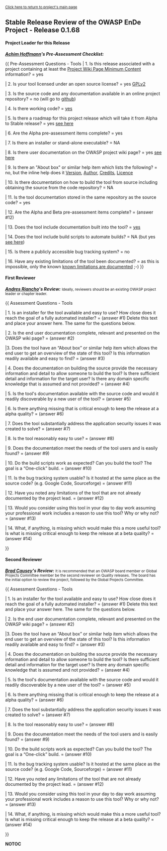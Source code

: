 <small>[Click here to return to project's main
page](:Category:OWASP_EnDe "wikilink")</small>

## Stable Release Review of the OWASP EnDe Project - Release 0.1.68

#### Project Leader for this Release

***[Achim Hoffmann](user:Achim "wikilink")'s Pre-Assessment
Checklist:***

{{ Pre-Assessment Questions - Tools | 1. Is this release associated with
a project containing at least the [Project Wiki Page Minimum
Content](Assessing_Project_Health#Project_Wiki_Page_Minimal_Content "wikilink")
information? = yes

| 2. Is your tool licensed under an open source license? = yes
[GPLv2](http://www.gnu.org/licenses/gpl-2.0.html)

| 3. Is the source code and any documentation available in an online
project repository? = no (will go to
[github](http://github.com/EnDe/EnDe/))

| 4. Is there working code? = [yes](http://ende.my-stp.net/EnDe.html)

| 5. Is there a roadmap for this project release which will take it from
Alpha to Stable release? = yes [see
here](:Category:OWASP_EnDe_RoadMap "wikilink")

| 6. Are the Alpha pre-assessment items complete? = yes

| 7. Is there an installer or stand-alone executable? = NA

| 8. Is there user documentation on the OWASP project wiki page? = yes
[see here](:Category:OWASP_EnDe#tab=Main "wikilink")

| 9. Is there an "About box" or similar help item which lists the
following? = no, but the inline help does it
[Version](http://ende.my-stp.net/EnDe.man.html#VERSION),
[Author](http://ende.my-stp.net/EnDe.man.html#AUTHOR),
[Credits](http://ende.my-stp.net/EnDe.man.html#CREDITS),
[Licence](http://ende.my-stp.net/EnDe.man.html#LEGAL)

| 10. Is there documentation on how to build the tool from source
including obtaining the source from the code repository? = NA

| 11. Is the tool documentation stored in the same repository as the
source code? = yes

| 12. Are the Alpha and Beta pre-assessment items complete? = (answer
\#12)

| 13. Does the tool include documentation built into the tool? =
[yes](http://ende.my-stp.net/EnDe.man.html#NAME)

| 14. Does the tool include build scripts to automate builds? = NA (but
yes [see here](http://ende.my-stp.net/EnDe.tgz))

| 15. Is there a publicly accessible bug tracking system? = no

| 16. Have any existing limitations of the tool been documented? = as
this is impossible, only the known [known limitations are
documented](http://ende.my-stp.net/EnDe.man.html#LIMITATIONS) ;-) }}

#### First Reviewer

***[Andres Riancho](mailto:andres.riancho\(at\)gmail.com)'s Review:***
<small>Ideally, reviewers should be an existing OWASP project leader or
chapter leader.</small>

{{ Assessment Questions - Tools

| 1. Is an installer for the tool available and easy to use? How close
does it reach the goal of a fully automated installer? = (answer \#1)
Delete this text and place your answer here. The same for the questions
below.

| 2. Is the end user documentation complete, relevant and presented on
the OWASP wiki page? = (answer \#2)

|3. Does the tool have an “About box” or similar help item which allows
the end user to get an overview of the state of this tool? Is this
information readily available and easy to find? = (answer \#3)

| 4. Does the documentation on building the source provide the necessary
information and detail to allow someone to build the tool? Is there
sufficient detail and information for the target user? Is there any
domain specific knowledge that is assumed and not provided? = (answer
\#4)

| 5. Is the tool's documentation available with the source code and
would it readily discoverable by a new user of the tool? = (answer \#5)

| 6. Is there anything missing that is critical enough to keep the
release at a alpha quality? = (answer \#6)

| 7. Does the tool substantially address the application security issues
it was created to solve? = (answer \#7)

| 8. Is the tool reasonably easy to use? = (answer \#8)

| 9. Does the documentation meet the needs of the tool users and is
easily found? = (answer \#9)

| 10. Do the build scripts work as expected? Can you build the tool? The
goal is a “One-click” build. = (answer \#10)

| 11. Is the bug tracking system usable? Is it hosted at the same place
as the source code? (e.g. Google Code, Sourceforge) = (answer \#11)

| 12. Have you noted any limitations of the tool that are not already
documented by the project lead. = (answer \#12)

| 13. Would you consider using this tool in your day to day work
assuming your professional work includes a reason to use this tool? Why
or why not? = (answer \#13)

| 14. What, if anything, is missing which would make this a more useful
tool? Is what is missing critical enough to keep the release at a beta
quality? = (answer \#14)

}}

#### Second Reviewer

***[Brad Causey](User:Bradcausey "wikilink")'s Review:***
<small>It is recommended that an OWASP board member or Global Projects
Committee member be the second reviewer on Quality releases. The board
has the initial option to review the project, followed by the Global
Projects Committee.</small>

{{ Assessment Questions - Tools

| 1. Is an installer for the tool available and easy to use? How close
does it reach the goal of a fully automated installer? = (answer \#1)
Delete this text and place your answer here. The same for the questions
below.

| 2. Is the end user documentation complete, relevant and presented on
the OWASP wiki page? = (answer \#2)

|3. Does the tool have an “About box” or similar help item which allows
the end user to get an overview of the state of this tool? Is this
information readily available and easy to find? = (answer \#3)

| 4. Does the documentation on building the source provide the necessary
information and detail to allow someone to build the tool? Is there
sufficient detail and information for the target user? Is there any
domain specific knowledge that is assumed and not provided? = (answer
\#4)

| 5. Is the tool's documentation available with the source code and
would it readily discoverable by a new user of the tool? = (answer \#5)

| 6. Is there anything missing that is critical enough to keep the
release at a alpha quality? = (answer \#6)

| 7. Does the tool substantially address the application security issues
it was created to solve? = (answer \#7)

| 8. Is the tool reasonably easy to use? = (answer \#8)

| 9. Does the documentation meet the needs of the tool users and is
easily found? = (answer \#9)

| 10. Do the build scripts work as expected? Can you build the tool? The
goal is a “One-click” build. = (answer \#10)

| 11. Is the bug tracking system usable? Is it hosted at the same place
as the source code? (e.g. Google Code, Sourceforge) = (answer \#11)

| 12. Have you noted any limitations of the tool that are not already
documented by the project lead. = (answer \#12)

| 13. Would you consider using this tool in your day to day work
assuming your professional work includes a reason to use this tool? Why
or why not? = (answer \#13)

| 14. What, if anything, is missing which would make this a more useful
tool? Is what is missing critical enough to keep the release at a beta
quality? = (answer \#14)

}}

__NOTOC__ <headertabs/>